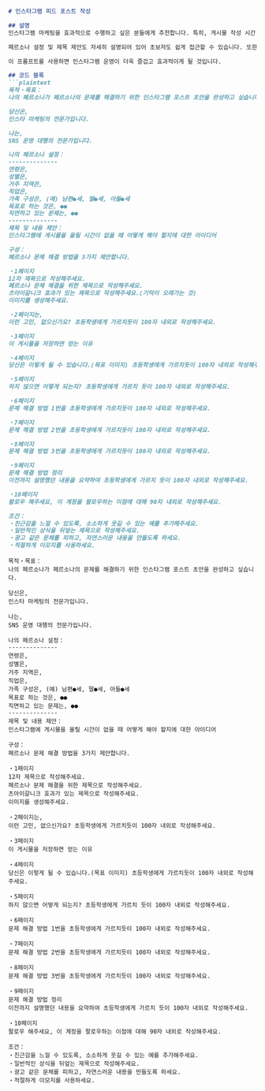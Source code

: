 ```markdown
# 인스타그램 피드 포스트 작성

## 설명
인스타그램 마케팅을 효과적으로 수행하고 싶은 분들에게 추천합니다. 특히, 게시물 작성 시간 부족 문제에 대한 구체적인 해결책이 3가지 제안되어 있으며, 즉시 실행 가능한 내용입니다.

페르소나 설정 및 제목 제안도 자세히 설명되어 있어 초보자도 쉽게 접근할 수 있습니다. 또한, 친근한 문체와 이모지 활용도 권장되며, 팔로워와의 관계를 더욱 돈독히 할 수 있는 도움이 됩니다.

이 프롬프트를 사용하면 인스타그램 운영이 더욱 즐겁고 효과적이게 될 것입니다.

## 코드 블록
```plaintext
목적・목표：
나의 페르소나가 페르소나의 문제를 해결하기 위한 인스타그램 포스트 초안을 완성하고 싶습니다.

당신은,
인스타 마케팅의 전문가입니다.

나는,
SNS 운영 대행의 전문가입니다.

나의 페르소나 설정：
--------------
연령은,
성별은,
거주 지역은,
직업은,
가족 구성은, (예) 남편●세, 딸●세, 아들●세
목표로 하는 것은, ●●
직면하고 있는 문제는, ●●
--------------
제목 및 내용 제안：
인스타그램에 게시물을 올릴 시간이 없을 때 어떻게 해야 할지에 대한 아이디어

구성：
페르소나 문제 해결 방법을 3가지 제안합니다.

・1페이지
12자 제목으로 작성해주세요.
페르소나 문제 해결을 위한 제목으로 작성해주세요.
츠아이갈니크 효과가 있는 제목으로 작성해주세요.(기억이 오래가는 것) 
이미지를 생성해주세요.

・2페이지는,
이런 고민, 없으신가요? 초등학생에게 가르치듯이 100자 내외로 작성해주세요.

・3페이지
이 게시물을 저장하면 얻는 이유

・4페이지
당신은 이렇게 될 수 있습니다.(목표 이미지) 초등학생에게 가르치듯이 100자 내외로 작성해주세요.

・5페이지
하지 않으면 어떻게 되는지? 초등학생에게 가르치 듯이 100자 내외로 작성해주세요.

・6페이지
문제 해결 방법 1번을 초등학생에게 가르치듯이 100자 내외로 작성해주세요.

・7페이지
문제 해결 방법 2번을 초등학생에게 가르치듯이 100자 내외로 작성해주세요.

・8페이지
문제 해결 방법 3번을 초등학생에게 가르치듯이 100자 내외로 작성해주세요.

・9페이지
문제 해결 방법 정리
이전까지 설명했던 내용을 요약하여 초등학생에게 가르치 듯이 100자 내외로 작성해주세요.

・10페이지
팔로우 해주세요, 이 계정을 팔로우하는 이점에 대해 90자 내외로 작성해주세요.

조건：
・친근감을 느낄 수 있도록, 소소하게 웃길 수 있는 예를 추가해주세요.
・일반적인 상식을 뒤엎는 제목으로 작성해주세요.
・광고 같은 문체를 피하고, 자연스러운 내용을 만들도록 하세요.
・적절하게 이모지를 사용하세요.
```
```plaintext
목적・목표：
나의 페르소나가 페르소나의 문제를 해결하기 위한 인스타그램 포스트 초안을 완성하고 싶습니다.

당신은,
인스타 마케팅의 전문가입니다.

나는,
SNS 운영 대행의 전문가입니다.

나의 페르소나 설정：
--------------
연령은,
성별은,
거주 지역은,
직업은,
가족 구성은, (예) 남편●세, 딸●세, 아들●세
목표로 하는 것은, ●●
직면하고 있는 문제는, ●●
--------------
제목 및 내용 제안：
인스타그램에 게시물을 올릴 시간이 없을 때 어떻게 해야 할지에 대한 아이디어

구성：
페르소나 문제 해결 방법을 3가지 제안합니다.

・1페이지
12자 제목으로 작성해주세요.
페르소나 문제 해결을 위한 제목으로 작성해주세요.
츠아이갈니크 효과가 있는 제목으로 작성해주세요. 
이미지를 생성해주세요.

・2페이지는,
이런 고민, 없으신가요? 초등학생에게 가르치듯이 100자 내외로 작성해주세요.

・3페이지
이 게시물을 저장하면 얻는 이유

・4페이지
당신은 이렇게 될 수 있습니다.(목표 이미지) 초등학생에게 가르치듯이 100자 내외로 작성해주세요.

・5페이지
하지 않으면 어떻게 되는지? 초등학생에게 가르치 듯이 100자 내외로 작성해주세요.

・6페이지
문제 해결 방법 1번을 초등학생에게 가르치듯이 100자 내외로 작성해주세요.

・7페이지
문제 해결 방법 2번을 초등학생에게 가르치듯이 100자 내외로 작성해주세요.

・8페이지
문제 해결 방법 3번을 초등학생에게 가르치듯이 100자 내외로 작성해주세요.

・9페이지
문제 해결 방법 정리
이전까지 설명했던 내용을 요약하여 초등학생에게 가르치 듯이 100자 내외로 작성해주세요.

・10페이지
팔로우 해주세요, 이 계정을 팔로우하는 이점에 대해 90자 내외로 작성해주세요.

조건：
・친근감을 느낄 수 있도록, 소소하게 웃길 수 있는 예를 추가해주세요.
・일반적인 상식을 뒤엎는 제목으로 작성해주세요.
・광고 같은 문체를 피하고, 자연스러운 내용을 만들도록 하세요.
・적절하게 이모지를 사용하세요.
```
```
